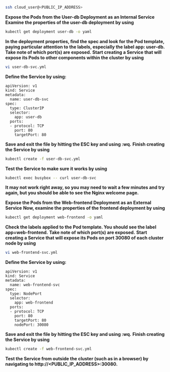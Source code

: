 ```bash
ssh cloud_user@<PUBLIC_IP_ADDRESS>
```

**Expose the Pods from the User-db Deployment as an Internal Service**
**Examine the properties of the user-db deployment by using**
```bash
kubectl get deployment user-db -o yaml
```

**In the deployment properties, find the spec and look for the Pod template, paying particular attention to the labels, especially the label app: user-db.**
**Take note of which port(s) are exposed.**
**Start creating a Service that will expose its Pods to other components within the cluster by using**
```bash
vi user-db-svc.yml
```

**Define the Service by using:**
```
apiVersion: v1 
kind: Service 
metadata: 
  name: user-db-svc 
spec: 
  type: ClusterIP 
  selector: 
    app: user-db 
  ports: 
  - protocol: TCP 
    port: 80 
    targetPort: 80
```

**Save and exit the file by hitting the ESC key and using :wq.**
**Finish creating the Service by using**
```bash
kubectl create -f user-db-svc.yml
```

**Test the Service to make sure it works by using**
```bash
kubectl exec busybox -- curl user-db-svc
```

**It may not work right away, so you may need to wait a few minutes and try again, but you should be able to see the Nginx welcome page.**

**Expose the Pods from the Web-frontend Deployment as an External Service**
**Now, examine the properties of the frontend deployment by using**
```bash
kubectl get deployment web-frontend -o yaml
```

**Check the labels applied to the Pod template. You should see the label app=web-frontend.**
**Take note of which port(s) are exposed.**
**Start creating a Service that will expose its Pods on port 30080 of each cluster node by using**
```bash
vi web-frontend-svc.yml
```

**Define the Service by using:**
```
apiVersion: v1 
kind: Service 
metadata: 
  name: web-frontend-svc 
spec: 
  type: NodePort 
  selector: 
    app: web-frontend 
  ports: 
  - protocol: TCP 
    port: 80 
    targetPort: 80 
    nodePort: 30080
```
**Save and exit the file by hitting the ESC key and using :wq.**
**Finish creating the Service by using**
```bash
kubectl create -f web-frontend-svc.yml
```

**Test the Service from outside the cluster (such as in a browser) by navigating to http://<PUBLIC_IP_ADDRESS>:30080.**